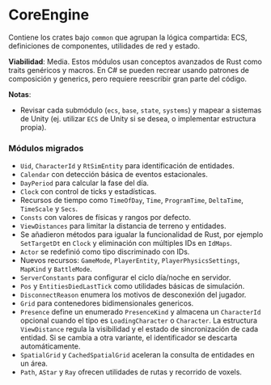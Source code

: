 # CoreEngine

Contiene los crates bajo `common` que agrupan la lógica compartida: ECS, definiciones de componentes, utilidades de red y estado.

**Viabilidad**: Media. Estos módulos usan conceptos avanzados de Rust como traits genéricos y macros. En C# se pueden recrear usando patrones de composición y generics, pero requiere reescribir gran parte del código.

**Notas**:
- Revisar cada submódulo (`ecs`, `base`, `state`, `systems`) y mapear a sistemas de Unity (ej. utilizar `ECS` de Unity si se desea, o implementar estructura propia).

### Módulos migrados
- `Uid`, `CharacterId` y `RtSimEntity` para identificación de entidades.
- `Calendar` con detección básica de eventos estacionales.
- `DayPeriod` para calcular la fase del día.
- `Clock` con control de ticks y estadísticas.
- Recursos de tiempo como `TimeOfDay`, `Time`, `ProgramTime`, `DeltaTime`, `TimeScale` y `Secs`.
- `Consts` con valores de físicas y rangos por defecto.
- `ViewDistances` para limitar la distancia de terreno y entidades.
- Se añadieron métodos para igualar la funcionalidad de Rust, por ejemplo `SetTargetDt` en `Clock` y eliminación con múltiples IDs en `IdMaps`.
- `Actor` se redefinió como tipo discriminado con IDs.
- Nuevos recursos: `GameMode`, `PlayerEntity`, `PlayerPhysicsSettings`, `MapKind` y `BattleMode`.
- `ServerConstants` para configurar el ciclo día/noche en servidor.
- `Pos` y `EntitiesDiedLastTick` como utilidades básicas de simulación.
- `DisconnectReason` enumera los motivos de desconexión del jugador.
- `Grid` para contenedores bidimensionales genericos.
 - `Presence` define un enumerado `PresenceKind` y almacena un `CharacterId` opcional cuando el tipo es `LoadingCharacter` o `Character`. La estructura `ViewDistance` regula la visibilidad y el estado de sincronización de cada entidad. Si se cambia a otra variante, el identificador se descarta automáticamente.
- `SpatialGrid` y `CachedSpatialGrid` aceleran la consulta de entidades en un área.
- `Path`, `AStar` y `Ray` ofrecen utilidades de rutas y recorrido de voxels.
